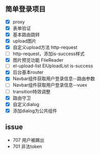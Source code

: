 ## 简单登录项目

- [x] proxy
- [x] 表单验证
- [x] 基本路由跳转
- [x] upload图片
- [x] 自定义upload方法 http-request
- [ ] http-request，添加is-success样式
- [x] 图片预览功能  FileReader
- [ ] el-upload-list ElUploadList is-success
- [x] 后台基本router
- [x] Navbar组件获取用户登录信息--路由参数
- [ ] Navbar组件获取用户登录信息--vuex
- [ ] transition特效调整
- [x] 路由守卫
- [x] 自定义dialog
- [x] 添加dialog为公共组件

## issue
+ 707 用户被踢出
+ 701 非法token

